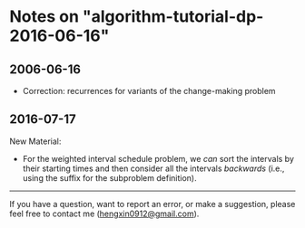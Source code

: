 # Notes on "algorithm-tutorial-dp-2016-06-16"

## 2006-06-16
- Correction: recurrences for variants of the change-making problem

## 2016-07-17

New Material:
- For the weighted interval schedule problem, we *can* sort the intervals by their starting times and
then consider all the intervals *backwards* (i.e., using the suffix for the subproblem definition). 

---

If you have a question, want to report an error, or make a suggestion,
please feel free to contact me (hengxin0912@gmail.com).
